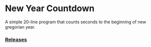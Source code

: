# New Year Countdown
A simple 20-line program that counts seconds to the beginning of new gregorian year.
### [Releases](https://github.com/david-sorm/newyearcountdown/releases)

